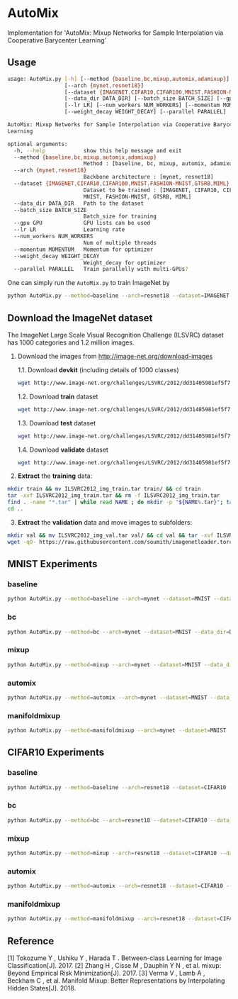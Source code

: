 # AutoMix
 Implementation for 'AutoMix: Mixup Networks for Sample Interpolation via Cooperative Barycenter Learning'

## Usage
```bash
usage: AutoMix.py [-h] [--method {baseline,bc,mixup,automix,adamixup}]
                  [--arch {mynet,resnet18}]
                  [--dataset {IMAGENET,CIFAR10,CIFAR100,MNIST,FASHION-MNIST,GTSRB,MIML}]
                  [--data_dir DATA_DIR] [--batch_size BATCH_SIZE] [--gpu GPU]
                  [--lr LR] [--num_workers NUM_WORKERS] [--momentum MOMENTUM]
                  [--weight_decay WEIGHT_DECAY] [--parallel PARALLEL]

AutoMix: Mixup Networks for Sample Interpolation via Cooperative Barycenter
Learning

optional arguments:
  -h, --help            show this help message and exit
  --method {baseline,bc,mixup,automix,adamixup}
                        Method : [baseline, bc, mixup, automix, adamixup]
  --arch {mynet,resnet18}
                        Backbone architecture : [mynet, resnet18]
  --dataset {IMAGENET,CIFAR10,CIFAR100,MNIST,FASHION-MNIST,GTSRB,MIML}
                        Dataset to be trained : [IMAGENET, CIFAR10, CIFAR100,
                        MNIST, FASHION-MNIST, GTSRB, MIML]
  --data_dir DATA_DIR   Path to the dataset
  --batch_size BATCH_SIZE
                        Batch_size for training
  --gpu GPU             GPU lists can be used
  --lr LR               Learning rate
  --num_workers NUM_WORKERS
                        Num of multiple threads
  --momentum MOMENTUM   Momentum for optimizer
  --weight_decay WEIGHT_DECAY
                        Weight_decay for optimizer
  --parallel PARALLEL   Train parallelly with multi-GPUs?

```
One can simply run the ```AutoMix.py``` to train ImageNet by
```bash
python AutoMix.py --method=baseline --arch=resnet18 --dataset=IMAGENET --data_dir=/media/reborn/Others2/ImageNet --batch_size=32 --lr=0.01 --gpu=0,1 --num_workers=8 --parallel=True --log_path=./automix.log
```

## Download the ImageNet dataset
The ImageNet Large Scale Visual Recognition Challenge (ILSVRC) dataset has 1000 categories and 1.2 million images. 

1. Download the images from http://image-net.org/download-images

   1.1. Download **devkit** (including details of 1000 classes)

   ```bash
   wget http://www.image-net.org/challenges/LSVRC/2012/dd31405981ef5f776aa17412e1f0c112/ILSVRC2012_devkit_t12.tar.gz
   ```
   1.2. Download **train** dataset

   ```bash
   wget http://www.image-net.org/challenges/LSVRC/2012/dd31405981ef5f776aa17412e1f0c112/ILSVRC2012_img_train.tar
   ```
   1.3. Download **test** dataset
   ```bash
   wget http://www.image-net.org/challenges/LSVRC/2012/dd31405981ef5f776aa17412e1f0c112/ILSVRC2012_img_val.tar
   ```
   1.4. Download **validate** dataset
   ```bash
   wget http://www.image-net.org/challenges/LSVRC/2012/dd31405981ef5f776aa17412e1f0c112/ILSVRC2012_img_test_v10102019.tar
   ```

2. **Extract** the **training** data:
  ```bash
  mkdir train && mv ILSVRC2012_img_train.tar train/ && cd train
  tar -xvf ILSVRC2012_img_train.tar && rm -f ILSVRC2012_img_train.tar
  find . -name "*.tar" | while read NAME ; do mkdir -p "${NAME%.tar}"; tar -xvf "${NAME}" -C "${NAME%.tar}"; rm -f "${NAME}"; done
  cd ..
  ```

3. **Extract** the **validation** data and move images to subfolders:
  ```bash
  mkdir val && mv ILSVRC2012_img_val.tar val/ && cd val && tar -xvf ILSVRC2012_img_val.tar
  wget -qO- https://raw.githubusercontent.com/soumith/imagenetloader.torch/master/valprep.sh | bash
  ```

## MNIST Experiments

### baseline
```bash
python AutoMix.py --method=baseline --arch=mynet --dataset=MNIST --data_dir=Dataset --batch_size=256 --lr=0.1 --gpu=0 --num_workers=8 --parallel=True --epoch=100
```

### bc
```bash
python AutoMix.py --method=bc --arch=mynet --dataset=MNIST --data_dir=Dataset --batch_size=256 --lr=0.1 --gpu=0 --num_workers=8 --parallel=True --epoch=100
```

### mixup
```bash
python AutoMix.py --method=mixup --arch=mynet --dataset=MNIST --data_dir=Dataset --batch_size=256 --lr=0.1 --gpu=0 --num_workers=8 --parallel=True --epoch=100
```

### automix
```bash
python AutoMix.py --method=automix --arch=mynet --dataset=MNIST --data_dir=Dataset --batch_size=256 --lr=0.1 --gpu=0 --num_workers=8 --parallel=True --epoch=100
```

### manifoldmixup
```bash
python AutoMix.py --method=manifoldmixup --arch=mynet --dataset=MNIST --data_dir=Dataset --batch_size=256 --lr=0.1 --gpu=0 --num_workers=8 --parallel=True --epoch=100
```

## CIFAR10 Experiments

### baseline
```bash
python AutoMix.py --method=baseline --arch=resnet18 --dataset=CIFAR10 --data_dir=Dataset/CIFAR10 --batch_size=256 --lr=0.1 --gpu=0 --num_workers=8 --parallel=True --epoch=300
```

### bc
```bash
python AutoMix.py --method=bc --arch=resnet18 --dataset=CIFAR10 --data_dir=Dataset/CIFAR10 --batch_size=256 --lr=0.1 --gpu=0 --num_workers=8 --parallel=True --epoch=300
```

### mixup
```bash
python AutoMix.py --method=mixup --arch=resnet18 --dataset=CIFAR10 --data_dir=Dataset/CIFAR10 --batch_size=256 --lr=0.1 --gpu=0 --num_workers=8 --parallel=True --epoch=300
```

### automix
```bash
python AutoMix.py --method=automix --arch=resnet18 --dataset=CIFAR10 --data_dir=Dataset/CIFAR10 --batch_size=256 --lr=0.1 --gpu=0 --num_workers=8 --parallel=True --epoch=300
```

### manifoldmixup
```bash
python AutoMix.py --method=manifoldmixup --arch=resnet18 --dataset=CIFAR10 --data_dir=Dataset/CIFAR10 --batch_size=256 --lr=0.1 --gpu=0 --num_workers=8 --parallel=True --epoch=300
```

## Reference

[1] Tokozume Y , Ushiku Y , Harada T . Between-class Learning for Image Classification[J]. 2017.
[2] Zhang H , Cisse M , Dauphin Y N , et al. mixup: Beyond Empirical Risk Minimization[J]. 2017.
[3] Verma V , Lamb A , Beckham C , et al. Manifold Mixup: Better Representations by Interpolating Hidden States[J]. 2018.
